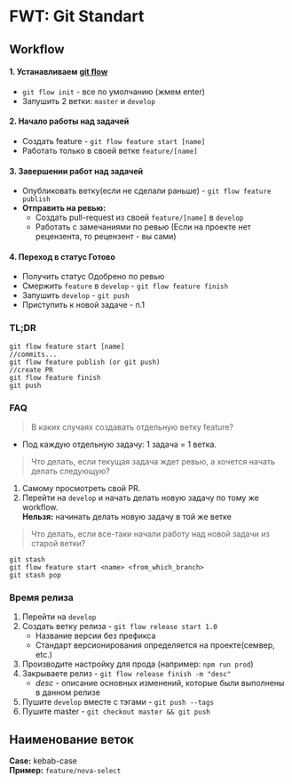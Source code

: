 # FWT: Git Standart

## Workflow

#### 1. Устанавливаем [git flow](https://danielkummer.github.io/git-flow-cheatsheet/index.ru_RU.html)
* `git flow init` - все по умолчанию (жмем enter)
* Запушить 2 ветки: `master` и `develop`

#### 2. Начало работы над задачей
* Создать feature - `git flow feature start [name]`
* Работать только в своей ветке `feature/[name]`

#### 3. Завершении работ над задачей
* Опубликовать ветку(если не сделали раньше) - `git flow feature publish`
* **Отправить на ревью:**
    * Cоздать pull-request из своей `feature/[name]` в `develop`
    * Работать с замечаниями по ревью (Если на проекте нет рецензента, то рецензент - вы сами)

#### 4. Переход в статус Готово
* Получить статус Одобрено по ревью
* Смержить `feature` в `develop` - `git flow feature finish`
* Запушить `develop` - `git push`
* Приступить к новой задаче - п.1

### TL;DR
```
git flow feature start [name]
//commits...
git flow feature publish (or git push)
//create PR
git flow feature finish
git push
```

### FAQ
>В каких случаях создавать отдельную ветку feature?
* Под каждую отдельную задачу: 1 задача = 1 ветка.

>Что делать, если текущая задача ждет ревью, а хочется начать делать следующую?
1. Cамому просмотреть свой PR.
2. Перейти на `develop` и начать делать новую задачу по тому же workflow.  
   **Нельзя:** начинать делать новую задачу в той же ветке  
   
>Что делать, если все-таки начали работу над новой задачи из старой ветки?
```
git stash
git flow feature start <name> <from_which_branch>
git stash pop
```

### Время релиза
1. Перейти на `develop`
2. Создать ветку релиза - `git flow release start 1.0`  
   * Название версии без префикса  
   * Стандарт версионирования определяется на проекте(семвер, etc.)
4. Производите настройку для прода (например: `npm run prod`)
5. Закрываете релиз - `git flow release finish -m "desc"`  
   * _desc_ - описание основных изменений, которые были выполнены в данном релизе
6. Пушите `develop` вместе с тэгами - `git push --tags`
7. Пушите master - `git checkout master && git push`

## Наименование веток
**Case:** kebab-case  
**Пример:** `feature/nova-select`
